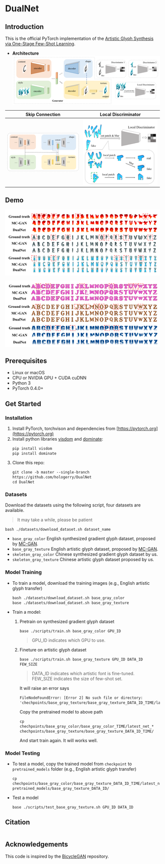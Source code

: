 # DualNet

## Introduction
This is the official PyTorch implementation of the [Artistic Glyph Synthesis via One-Stage Few-Shot Learning]().

- **Architecture**
![Architecture](imgs/architecture.png)

Skip Connection               |  Local Discriminator
:----------------------------:|:-------------------------:
![](imgs/skipconnection.png)  |  ![](imgs/localpatch.png)


## Demo
![](imgs/comparison1.png)

![](imgs/comparison2.png)


## Prerequisites
- Linux or macOS
- CPU or NVIDIA GPU + CUDA cuDNN
- Python 3
- PyTorch 0.4.0+


## Get Started

### Installation
1. Install PyTorch, torchvison and dependencies from [https://pytorch.org](https://pytorch.org)
2. Install python libraries [visdom](https://github.com/facebookresearch/visdom) and [dominate](https://github.com/Knio/dominate):
   ```shell
   pip install visdom
   pip install dominate
   ```
3. Clone this repo:
   ```shell
   git clone -b master --single-branch https://github.com/hologerry/DualNet
   cd DualNet
   ```

### Datasets
Download the datasets using the following script, four datasets are available.
> It may take a while, please be patient
```
bash ./datasets/download_dataset.sh dataset_name
```
- `base_gray_color` English synthesized gradient glyph dataset, proposed by [MC-GAN](https://arxiv.org/abs/1712.00516).
- `base_gray_texture` English artistic glyph dataset, proposed by [MC-GAN](https://arxiv.org/abs/1712.00516).
- `skeleton_gray_color` Chinese synthesized gradient glyph dataset by us.
- `skeleton_gray_texture` Chinese artistic glyph dataset proposed by us.

### Model Training
- To train a model, download the training images (e.g., English artistic glyph transfer)
  ```
  bash ./datasets/download_dataset.sh base_gray_color
  base ./datasets/download_dataset.sh base_gray_texture
  ```

- Train a model:
  1. Pretrain on synthesized gradient glyph dataset
     ```
     base ./scripts/train.sh base_gray_color GPU_ID
     ```
     > GPU_ID indicates which GPU to use.
  2. Fineture on artistic glyph dataset
     ```
     base ./scripts/train.sh base_gray_texture GPU_ID DATA_ID FEW_SIZE
     ```
     > DATA_ID indicates which artistic font is fine-tuned.  
     > FEW_SIZE indicates the size of few-shot set.  
     
     It will raise an error says
     ```
     FileNodeFoundError: [Error 2] No such file or directory: 'chechpoints/base_gray_texture/base_gray_texture_DATA_ID_TIME/latest_net_G.pth
     ```
     Copy the pretrained model to above path
     ```
     cp chechpoints/base_gray_color/base_gray_color_TIME/latest_net_* chechpoints/base_gray_texture/base_gray_texture_DATA_ID_TIME/
     ```
     And start train again. It will works well.

### Model Testing
- To test a model, copy the trained model from `checkpoint` to `pretrained_models` folder (e.g., English artistic glyph transfer)
  ```
  cp chechpoints/base_gray_color/base_gray_texture_DATA_ID_TIME/latest_net_* pretrained_models/base_gray_texture_DATA_ID/
  ```

- Test a model
  ```
  base ./scripts/test_base_gray_texture.sh GPU_ID DATA_ID
  ```


## Citation
```
```


## Acknowledgements
This code is inspired by the [BicycleGAN](https://github.com/junyanz/BicycleGAN) repository.